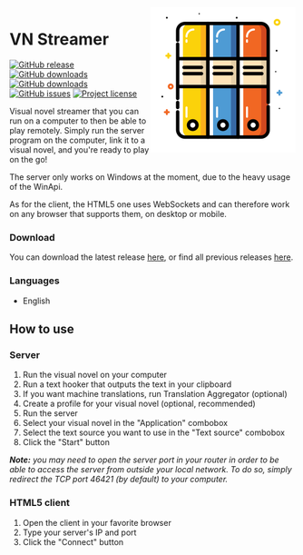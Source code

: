 <img src="resources/readme-icon.png" align="right" />

# VN Streamer

[![GitHub release](https://img.shields.io/github/release/Bionus/vn-streamer.svg)](https://github.com/Bionus/vn-streamer/releases/latest)
[![GitHub downloads](https://img.shields.io/github/downloads/Bionus/vn-streamer/latest/total.svg)](https://github.com/Bionus/vn-streamer/releases/latest)
[![GitHub downloads](https://img.shields.io/github/downloads/Bionus/vn-streamer/total.svg)](https://github.com/Bionus/vn-streamer/releases)
[![GitHub issues](https://img.shields.io/github/issues/Bionus/vn-streamer.svg)](https://github.com/Bionus/vn-streamer/issues)
[![Project license](https://img.shields.io/github/license/Bionus/vn-streamer.svg)](https://raw.githubusercontent.com/Bionus/vn-streamer/develop/LICENSE)

Visual novel streamer that you can run on a computer to then be able to play remotely. Simply run the server program on the computer, link it to a visual novel, and you're ready to play on the go!

The server only works on Windows at the moment, due to the heavy usage of the WinApi.

As for the client, the HTML5 one uses WebSockets and can therefore work on any browser that supports them, on desktop or mobile.

### Download
You can download the latest release [here](https://github.com/Bionus/vn-streamer/releases/latest), or find all previous releases [here](https://github.com/Bionus/vn-streamer/releases).

### Languages
* English

## How to use

### Server
1. Run the visual novel on your computer
2. Run a text hooker that outputs the text in your clipboard
3. If you want machine translations, run Translation Aggregator (optional)
4. Create a profile for your visual novel (optional, recommended)
5. Run the server
6. Select your visual novel in the "Application" combobox
7. Select the text source you want to use in the "Text source" combobox
8. Click the "Start" button

_**Note:** you may need to open the server port in your router in order to be able to access the server from outside your local network. To do so, simply redirect the TCP port 46421 (by default) to your computer._

### HTML5 client
1. Open the client in your favorite browser
2. Type your server's IP and port
3. Click the "Connect" button